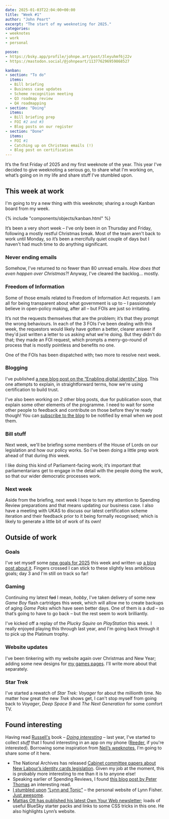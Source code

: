 ```yaml
---
date: 2025-01-03T22:04:00+00:00
title: "Week #1"
author: "John Peart"
excerpt: "The start of my weeknoting for 2025."
categories:
- weeknotes
- work
- personal

posse:
- https://bsky.app/profile/johnpe.art/post/3leyuhmf6j22v
- https://mastodon.social/@johnpeart/113776296959868527

kanban:
- section: "To do"
  items:
  - Bill briefing
  - Business case updates
  - Scheme recognition meeting
  - Q3 roadmap review
  - Q4 roadmapping
- section: "Doing"
  items:
  - Bill briefing prep
  - FOI #2 and #3
  - Blog posts on our register
- section: "Done"
  items:
  - FOI #1
  - Catching up on Christmas emails (!)
  - Blog post on certification
---
```


It’s the first Friday of 2025 and my first weeknote of the year. This year I've decided to give weeknoting a serious go, to share what I'm working on, what’s going on in my life and share stuff I've stumbled upon.

## This week at work

I'm going to try a new thing with this weeknote; sharing a rough Kanban board from my week.

{% include "components/objects/kanban.html" %}

It’s been a very short week – I've only been in on Thursday and Friday, following a mostly restful Christmas break. Most of the team aren't back to work until Monday, so it’s been a mercifully quiet couple of days but I haven't had much time to do anything significant.

### Never ending emails

Somehow, I've returned to no fewer than 80 unread emails. *How does that even happen over Christmas?!* Anyway, I've cleared the backlog... mostly.

### Freedom of Information

Some of those emails related to Freedom of Information Act requests. I am all for being transparent about what government is up to – I passionately believe in open-policy making, after all – but FOIs are just so irritating. 

It’s not the requests themselves that are the problem; it’s that they prompt the wrong behaviours. In each of the 3 FOIs I've been dealing with this week, the requestors would likely have gotten a better, clearer answer if they'd just written a letter to us asking what we're doing. But they didn't do that; they made an FOI request, which prompts a merry-go-round of process that is mostly pointless and benefits no one. 

One of the FOIs has been dispatched with; two more to resolve next week.

### Blogging 

I've published [a new blog post on the “Enabling digital identity” blog](https://enablingdigitalidentity.blog.gov.uk/2025/01/03/certification-independent-assurance-that-the-rules-are-being-followed/). This one attempts to explain, in straightforward terms, how we're using certification to build trust.

I've also been working on 2 other blog posts, due for publication soon, that explain some other elements of the programme. I need to wait for some other people to feedback and contribute on those before they're ready though! You can [subscribe to the blog](https://enablingdigitalidentity.blog.gov.uk/subscribe/) to be notified by email when we post them.

### Bill stuff

Next week, we'll be briefing some members of the House of Lords on our legislation and how our policy works. So I've been doing a little prep work ahead of that during *this* week. 

I like doing this kind of Parliament-facing work; it’s important that parliamentarians get to engage in the detail with the people doing the work, so that our wider democratic processes work.

### Next week

Aside from the briefing, next week I hope to turn my attention to Spending Review preparations and that means updating our business case. I also have a meeting with UKAS to discuss our latest certification scheme iteration and their feedback prior to it being formally recognised; which is likely to generate a little bit of work of its own! 

## Outside of work

### Goals

I've set myself some [new goals for 2025](/goals/2025) this week and written up [a blog post about it](/2025/01/01/setting-goals-for-2025/). Fingers crossed I can stick to these slightly less ambitious goals; day 3 and I'm still on track so far!

### Gaming
Continuing my latest ~~fad~~ I mean, *hobby*, I've taken delivery of some new *Game Boy* flash cartridges this week, which will allow me to create backups of aging *Game Paks* which have seen better days. One of them is a dud – so that’s going to have to go back – but the rest seem to work brilliantly.

I've kicked off a replay of the *Plucky Squire* on *PlayStation*  this week. I really enjoyed playing this through last year, and I'm going back through it to pick up the Platinum trophy.

### Website updates

I've been tinkering with my website again over Christmas and New Year; adding some new designs for [my games pages](/games). I'll write more about that separately.

### Star Trek

I've started a rewatch of *Star Trek: Voyager* for about the millionth time. No matter how great the new *Trek* shows get, I can't stop myself from going back to *Voyager*, *Deep Space 9* and *The Next Generation* for some comfort TV.

## Found interesting

Having read [Russell's](https://russelldavies.typepad.com/planning/) book – [*Doing interesting*](https://thedobook.co/products/do-interesting-notice-collect-share) – last year, I've  started to collect *stuff* that I found interesting in an app on my phone ([Reeder](https://reederapp.com), if you're interested). Borrowing some inspiration from [Neil’s weeknotes](https://neilojwilliams.net), I'm going to share some of it here. 

- The National Archives has released [Cabinet committee papers about New Labour’s identity cards legislation](https://cdn.nationalarchives.gov.uk/documents/release-2024-12/PREM49-3562.pdf). Given my job at the moment, this is probably more interesting to me than it is to anyone else!
- Speaking earlier of Spending Reviews, I found [this blog post by Peter Thomas](https://www.civilservicereformuk.com/single-post/it-is-time-to-confront-the-2-great-lies-of-uk-spending-reviews) an interesting read. 
- [I stumbled upon](/share/1735770240/) [“Lynn and Tonic”](https://lynnandtonic.com/) – the personal website of Lynn Fisher. [Just awesome](https://www.johnpe.art/share/1735770240/).
- [Mattias Ott has published his latest Own Your Web newsletter](https://buttondown.com/ownyourweb/archive/issue-17/); loads of useful BlueSky starter packs and links to some CSS tricks in this one. He also highlights Lynn’s website.